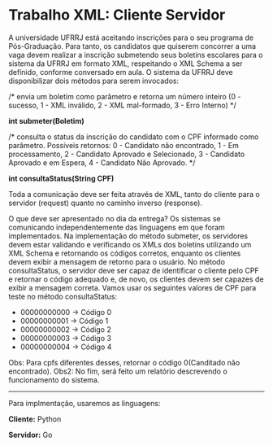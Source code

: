 # Trabalho XML: Cliente Servidor

A universidade UFRRJ está aceitando inscrições para o seu programa de Pós-Graduação. Para tanto, os candidatos que quiserem concorrer a uma vaga devem realizar a inscrição submetendo seus boletins escolares para o sistema da UFRRJ em formato XML, respeitando o XML Schema a ser definido, conforme conversado em aula. O sistema da UFRRJ deve disponibilizar dois métodos para serem invocados:

/*
envia um boletim como parâmetro e retorna um número inteiro (0 - sucesso, 1 - XML inválido, 2 - XML mal-formado, 3 - Erro Interno)
*/

**int submeter(Boletim)**

/*
consulta o status da inscrição do candidato com o CPF informado como parâmetro. Possíveis retornos: 0 - Candidato não encontrado, 1 - Em processamento, 2 - Candidato Aprovado e Selecionado, 3 - Candidato Aprovado e em Espera, 4 - Candidato Não Aprovado.
*/

**int consultaStatus(String CPF)**

Toda a comunicação deve ser feita através de XML, tanto do cliente para o servidor (request) quanto no caminho inverso (response).

O que deve ser apresentado no dia da entrega? Os sistemas se comunicando independentemente das linguagens em que foram implementados. Na implementação do método submeter, os servidores devem estar validando e verificando os XMLs dos boletins utilizando um XML Schema e retornando os códigos corretos, enquanto os clientes devem exibir a mensagem de retorno para o usuário. No método consultaStatus, o servidor deve ser capaz de identificar o cliente pelo CPF e retornar o código adequado e, de novo, os clientes devem ser capazes de exibir a mensagem correta. Vamos usar os seguintes valores de CPF para teste no método consultaStatus:

- 00000000000 -> Código 0
- 00000000001 -> Código 1
- 00000000002 -> Código 2
- 00000000003 -> Código 3
- 00000000004 -> Código 4

Obs: Para cpfs diferentes desses, retornar o código 0(Canditado não encontrado).
Obs2: No fim, será feito um relatório descrevendo o funcionamento do sistema.

------------------

Para implmentação, usaremos as linguagens:

**Cliente:** Python

**Servidor:** Go
